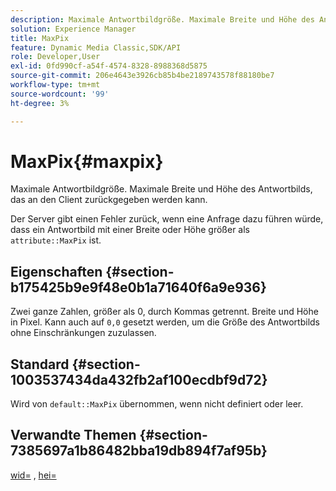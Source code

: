 ```yaml
---
description: Maximale Antwortbildgröße. Maximale Breite und Höhe des Antwortbilds, das an den Client zurückgegeben werden kann.
solution: Experience Manager
title: MaxPix
feature: Dynamic Media Classic,SDK/API
role: Developer,User
exl-id: 0fd990cf-a54f-4574-8328-8988368d5875
source-git-commit: 206e4643e3926cb85b4be2189743578f88180be7
workflow-type: tm+mt
source-wordcount: '99'
ht-degree: 3%

---
```


# MaxPix{#maxpix}

Maximale Antwortbildgröße. Maximale Breite und Höhe des Antwortbilds, das an den Client zurückgegeben werden kann.

Der Server gibt einen Fehler zurück, wenn eine Anfrage dazu führen würde, dass ein Antwortbild mit einer Breite oder Höhe größer als `attribute::MaxPix` ist.

## Eigenschaften {#section-b175425b9e9f48e0b1a71640f6a9e936}

Zwei ganze Zahlen, größer als 0, durch Kommas getrennt. Breite und Höhe in Pixel. Kann auch auf `0,0` gesetzt werden, um die Größe des Antwortbilds ohne Einschränkungen zuzulassen.

## Standard {#section-1003537434da432fb2af100ecdbf9d72}

Wird von `default::MaxPix` übernommen, wenn nicht definiert oder leer.

## Verwandte Themen {#section-7385697a1b86482bba19db894f7af95b}

[wid=](../../../../../is-api/http-ref/image-serving-api-ref/c-http-protocol-reference/c-command-reference/r-is-http-wid.md#reference-bfeadcb67bf4485f851eb21345527e47) , [hei=](../../../../../is-api/http-ref/image-serving-api-ref/c-http-protocol-reference/c-command-reference/r-is-http-hei.md#reference-6d6f556ccc0e4b98a815e8a5c1944a96)
